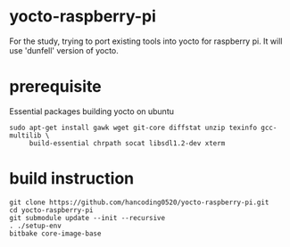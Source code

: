 yocto-raspberry-pi
========================

For the study, trying to port existing tools into yocto for raspberry pi. It will use 'dunfell' version of yocto.

prerequisite
========================

Essential packages building yocto on ubuntu
``` {.sh}
sudo apt-get install gawk wget git-core diffstat unzip texinfo gcc-multilib \
     build-essential chrpath socat libsdl1.2-dev xterm
```

build instruction
========================

``` {.sh}
git clone https://github.com/hancoding0520/yocto-raspberry-pi.git
cd yocto-raspberry-pi
git submodule update --init --recursive
. ./setup-env
bitbake core-image-base
```
